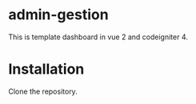 # admin-gestion
This is template dashboard in vue 2 and codeigniter 4.

# Installation
Clone the repository.
